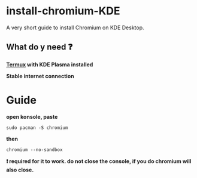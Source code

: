 # install-chromium-KDE
A very short guide to install Chromium on KDE Desktop.

## What do y need ❓

**[Termux](https://f-droid.org/en/packages/com.termux/) with KDE Plasma installed**

**Stable internet connection**

# Guide

**open konsole, paste**

`````````
sudo pacman -S chromium
`````````

**then**

````````
chromium --no-sandbox
````````
**❗ required for it to work. do not close the console, if you do chromium will also close.**
